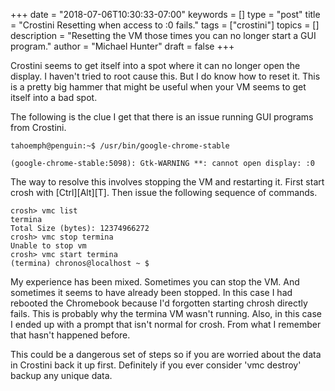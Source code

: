 +++
date = "2018-07-06T10:30:33-07:00"
keywords = []
type = "post"
title = "Crostini Resetting when access to :0 fails."
tags = ["crostini"]
topics = []
description = "Resetting the VM those times you can no longer start a GUI program."
author = "Michael Hunter"
draft = false
+++

Crostini seems to get itself into a spot where it can no longer open the display.
I haven't tried to root cause this.  But I do know how to reset it.  This is a
pretty big hammer that might be useful when your VM seems to get itself into
a bad spot.

The following is the clue I get that there is an issue running GUI programs from Crostini.

```console
tahoemph@penguin:~$ /usr/bin/google-chrome-stable

(google-chrome-stable:5098): Gtk-WARNING **: cannot open display: :0
```

The way to resolve this involves stopping the VM and restarting it.
First start crosh with [Ctrl][Alt][T].  Then issue the following
sequence of commands.

```console
crosh> vmc list
termina
Total Size (bytes): 12374966272
crosh> vmc stop termina
Unable to stop vm
crosh> vmc start termina
(termina) chronos@localhost ~ $ 
```

My experience has been mixed.  Sometimes you can stop the VM.  And sometimes it
seems to have already been stopped.  In this case I had rebooted the Chromebook
because I'd forgotten starting chrosh directly fails.  This is probably why the
termina VM wasn't running.
Also, in this case I ended up with a prompt that
isn't normal for crosh.  From what I remember that hasn't happened before.

This could be a dangerous set of steps so if you are worried about the data in Crostini
back it up first.  Definitely if you ever consider 'vmc destroy' backup any unique data.

